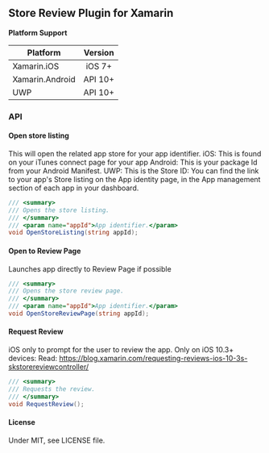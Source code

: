 ## Store Review Plugin for Xamarin

**Platform Support**

|Platform|Version|
| ------------------- | :------------------: |
|Xamarin.iOS|iOS 7+|
|Xamarin.Android|API 10+|
|UWP|API 10+|


### API

#### Open store listing
This will open the related app store for your app identifier.
iOS: This is found on your iTunes connect page for your app
Android: This is your package Id from your Android Manifest.
UWP:  This is the Store ID: You can find the link to your app's Store listing on the App identity page, in the App management section of each app in your dashboard.

```csharp
/// <summary>
/// Opens the store listing.
/// </summary>
/// <param name="appId">App identifier.</param>
void OpenStoreListing(string appId);
```

#### Open to Review Page
Launches app directly to Review Page if possible

```csharp
/// <summary>
/// Opens the store review page.
/// </summary>
/// <param name="appId">App identifier.</param>
void OpenStoreReviewPage(string appId);
```

#### Request Review
iOS only to prompt for the user to review the app. Only on iOS 10.3+ devices:
Read: https://blog.xamarin.com/requesting-reviews-ios-10-3s-skstorereviewcontroller/

```csharp
/// <summary>
/// Requests the review.
/// </summary>
void RequestReview();
```

#### License
Under MIT, see LICENSE file.

